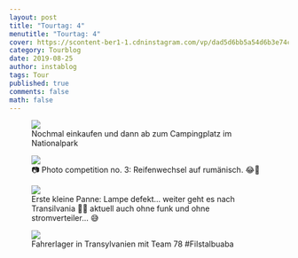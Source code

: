 ```yaml
---
layout: post
title: "Tourtag: 4"
menutitle: "Tourtag: 4"
cover: https://scontent-ber1-1.cdninstagram.com/vp/dad5d6bb5a54d6b3e74cb2b0423bfeb2/5E0E2AAB/t51.2885-15/e35/67361637_151445592721487_8624149782604307451_n.jpg?_nc_ht=scontent-ber1-1.cdninstagram.com
category: Tourblog
date: 2019-08-25
author: instablog
tags: Tour
published: true
comments: false
math: false
---
```


<figure><img src="https://scontent-ber1-1.cdninstagram.com/vp/1586a9ef6c1c1aae21688493445c2ff2/5DF8BD8C/t51.2885-15/e35/s1080x1080/67619556_1163580447176375_3244168018650064856_n.jpg?_nc_ht=scontent-ber1-1.cdninstagram.com"/> <figcaption>Nochmal einkaufen und dann ab zum Campingplatz im Nationalpark</figcaption></figure>
<figure><img src="https://scontent-ber1-1.cdninstagram.com/vp/bb4d7bd297aee102baa9d5a6a36e726b/5DF8F418/t51.2885-15/e35/67682275_141091577111026_2147004446539910109_n.jpg?_nc_ht=scontent-ber1-1.cdninstagram.com"/> <figcaption>📷 Photo competition no. 3: Reifenwechsel auf rumänisch. 😂🤣</figcaption></figure>
<figure><img src="https://scontent-ber1-1.cdninstagram.com/vp/deed41dc48f642791b7f9d75533948c2/5E152D8D/t51.2885-15/e35/s1080x1080/67658405_670659430077404_4522904855909633979_n.jpg?_nc_ht=scontent-ber1-1.cdninstagram.com"/> <figcaption>Erste kleine Panne: Lampe defekt... weiter geht es nach Transilvania 🧛‍♂️ aktuell auch ohne funk und ohne stromverteiler... 😅</figcaption></figure>
<figure><img src="https://scontent-ber1-1.cdninstagram.com/vp/dad5d6bb5a54d6b3e74cb2b0423bfeb2/5E0E2AAB/t51.2885-15/e35/67361637_151445592721487_8624149782604307451_n.jpg?_nc_ht=scontent-ber1-1.cdninstagram.com"/> <figcaption>Fahrerlager in Transylvanien mit Team 78 #Filstalbuaba</figcaption></figure>
